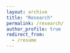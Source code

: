 ```yaml
---
layout: archive
title: "Research"
permalink: /research/
author_profile: true
redirect_from:
  - /resume
---
```



